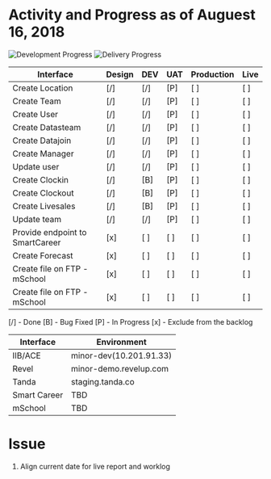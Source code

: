 # Activity and Progress as of Auguest 16, 2018

![Development Progress](http://progressed.io/bar/85?title=development "Development Progress")
![Delivery Progress](http://progressed.io/bar/20?title=delivery "Delivery Progress")

| Interface | Design | DEV | UAT | Production | Live |
| --------- | ------ | --- | --- | ---------- | ---- |
| Create Location        | [/] | [/] | [P] | [ ] | [ ] |
| Create Team            | [/] | [/] | [P] | [ ] | [ ] |
| Create User            | [/] | [/] | [P] | [ ] | [ ] |
| Create Datasteam       | [/] | [/] | [P] | [ ] | [ ] |
| Create Datajoin        | [/] | [/] | [P] | [ ] | [ ] |
| Create Manager         | [/] | [/] | [P] | [ ] | [ ] |
| Update user            | [/] | [/] | [P] | [ ] | [ ] |
| Create Clockin                | [/] | [B] | [P] | [ ] | [ ] |
| Create Clockout               | [/] | [B] | [P] | [ ] | [ ] |
| Create Livesales              | [/] | [B] | [P] | [ ] | [ ] |
| Update team                   | [/] | [/] | [P] | [ ] | [ ] |
| Provide endpoint to SmartCareer | [x] | [ ] | [ ] | [ ] | [ ] |
| Create Forecast                 | [x] | [ ] | [ ] | [ ] | [ ] |
| Create file on FTP - mSchool    | [x] | [ ] | [ ] | [ ] | [ ] |
| Create file on FTP - mSchool    | [x] | [ ] | [ ] | [ ] | [ ] |

[/] - Done
[B] - Bug Fixed
[P] - In Progress
[x] - Exclude from the backlog

| Interface    | Environment                |
| -----------  | -------------------------- |
| IIB/ACE      | minor-dev(10.201.91.33)     |
| Revel        | minor-demo.revelup.com     |
| Tanda        | staging.tanda.co          |
| Smart Career | TBD |
| mSchool      | TBD |


# Issue
1. Align current date for live report and worklog